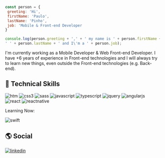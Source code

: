```javascript
const person = {
 greeting: 'Hi',
 firstName: 'Paulo',
 lastName: 'Pinho',
 job: 'Mobile & Front-end Developer
}

console.log(person.greeting + ',' + ' my name is ' + person.firstName +
' ' + person.lastName + ' and I\'m a ' + person.job);
```

I'm currently working as a Mobile Developer & Web Front-end Developer.
I have +6 years of experience in Front-end technologies and I will always try to learn new things, even outside the Front-end technologies (e.g. Back-end).

## :rocket: Technical Skills

![htm](https://img.shields.io/badge/-HTML-/?logoColor=white&color=orange&style=flat&logo=HTML5)
![css3](https://img.shields.io/badge/-CSS-/?logoColor=white&color=blue&style=flat&logo=CSS3)
![sass](https://img.shields.io/badge/-CSS-/?logoColor=white&color=CD6799&style=flat&logo=SASS)
![javascript](https://img.shields.io/badge/-Javascript-/?logoColor=white&color=yellow&style=flat&logo=JAVASCRIPT)
![typescript](https://img.shields.io/badge/-Typescript-/?logoColor=white&color=007acc&style=flat&logo=TYPESCRIPT)
![jquery](https://img.shields.io/badge/-jQuery-/?logoColor=white&color=0868AC&style=flat&logo=JQUERY)
![angularjs](https://img.shields.io/badge/-AngularJS-/?logoColor=white&color=dd1b16&style=flat&logo=ANGULARJS)
![react](https://img.shields.io/badge/-React-/?logoColor=white&color=blue&style=flat&logo=REACT)
![reactnative](https://img.shields.io/badge/-React%20Native-/?logoColor=white&color=3e9fb9&style=flat&logo=REACT)

Learning Now:
 
![swift](https://img.shields.io/badge/-Swift-/?logoColor=white&color=F05138&style=flat&logo=SWIFT)

## :earth_americas: Social 

<a href="https://www.linkedin.com/in/pmafpinho/" target="_blank">![linkedin](https://img.shields.io/badge/-LinkedIn-/?logoColor=white&color=blue&style=flat&logo=LINKEDIN)</a>
